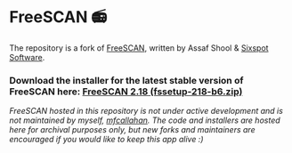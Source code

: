 # FreeSCAN 📻
The repository is a fork of [FreeSCAN](https://github.com/ReProgram8a9ce45a/FreeSCAN), written by Assaf Shool & [Sixspot Software](https://sites.google.com/site/sixspotsoftware/).

### Download the installer for the latest stable version of FreeSCAN here: [FreeSCAN 2.18 (fssetup-218-b6.zip)](https://github.com/mfcallahan/FreeSCAN/releases/download/2.18/fssetup-218-b6.zip)

*FreeSCAN hosted in this repository is not under active development and is not maintained by myself, [mfcallahan](https://github.com/mfcallahan). The code and installers are hosted here for archival purposes only, but new forks and maintainers are encouraged if you would like to keep this app alive :)*
